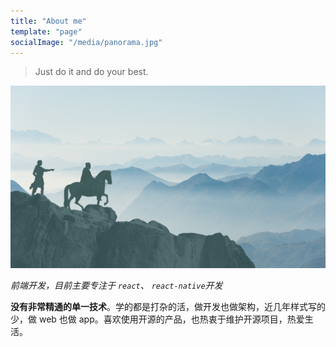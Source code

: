 ```yaml
---
title: "About me"
template: "page"
socialImage: "/media/panorama.jpg"
---
```


> Just do it and do your best.

![Do your best.](/media/panorama.jpg)

_前端开发，目前主要专注于 `react`、 `react-native`开发_

**没有非常精通的单一技术**。学的都是打杂的活，做开发也做架构，近几年样式写的少，做 web 也做 app。喜欢使用开源的产品，也热衷于维护开源项目，热爱生活。
